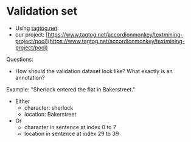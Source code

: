# Validation set

- Using [tagtog.net](tagtog.net):
- our project: [https://www.tagtog.net/accordionmonkey/textmining-project/pool](https://www.tagtog.net/accordionmonkey/textmining-project/pool)

Questions:

- How should the validation dataset look like? What exactly is an annotation?

Example: "Sherlock entered the flat in Bakerstreet."

- Either
    - character: sherlock
    - location: Bakerstreet
- Or
    - character in sentence at index 0 to 7
    - location in sentence at index 29 to 39